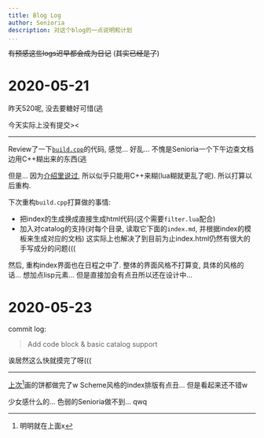 ```yaml
---
title: Blog Log
author: Senioria
description: 对这个blog的一点说明和计划
...
```


~~有预感这些logs迟早都会成为日记~~
(~~其实已经是了~~)

# 2020-05-21

昨天520呢, 没去要糖好可惜(逃

今天实际上没有提交><

---

Review了一下[`build.cpp`](/build.cpp)的代码, 感觉... 好乱...
不愧是Senioria一个下午边查文档边用C++糊出来的东西(逃

但是... 因为[介绍里说过](../../about.html), 所以似乎只能用C++来糊(lua糊就更乱了呢).
所以打算以后重构.

下次重构`build.cpp`打算做的事情:

- 把index的生成换成直接生成html代码(这个需要`filter.lua`配合)
- 加入对catalog的支持(对每个目录, 读取它下面的`index.md`, 并根据index的模板来生成对应的文档)
  这实际上也解决了到目前为止index.html仍然有很大的手写成分的问题(((

然后, 重构index界面也在日程之中了. 整体的界面风格不打算变,
具体的风格的话... 想加点lisp元素... 但是直接加会有点丑所以还在设计中...

# 2020-05-23

commit log:

> Add code block & basic catalog support

诶居然这么快就摸完了呀(((

---

[上次](#section)[^1]画的饼都做完了w Scheme风格的index排版有点丑... 但是看起来还不错w

少女感什么的... 色弱的Senioria做不到... qwq

[^1]: 明明就在上面x


